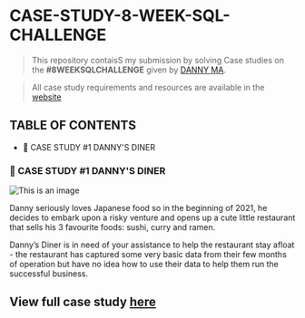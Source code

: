 # CASE-STUDY-8-WEEK-SQL-CHALLENGE
 > This repository contaisS my submission by solving Case studies on the **#8WEEKSQLCHALLENGE** given by [DANNY MA](https://www.linkedin.com/in/datawithdanny/).

 > All case study requirements and resources are available in the [website](https://8weeksqlchallenge.com/)

## TABLE OF CONTENTS 
- 🍜 CASE STUDY #1 DANNY'S DINER


### 🍜 CASE STUDY #1    DANNY'S DINER

 ![This is an image](https://8weeksqlchallenge.com/images/case-study-designs/1.png)

Danny seriously loves Japanese food so in the beginning of 2021, he decides to embark upon a risky venture and opens up a cute little restaurant that sells his 3 favourite foods: sushi, curry and ramen.

Danny’s Diner is in need of your assistance to help the restaurant stay afloat - the restaurant has captured some very basic data from their few months of operation but have no idea how to use their data to help them run the successful business.

## View full case study [here](https://8weeksqlchallenge.com/case-study-1/)




















